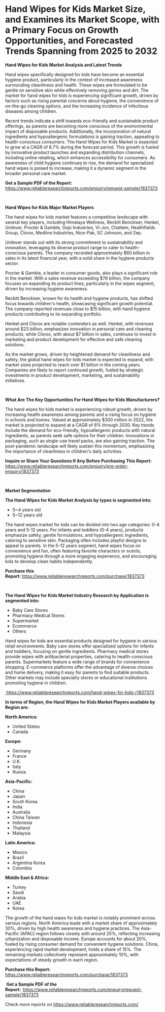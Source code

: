 <p><h1>Hand Wipes for Kids Market Size, and Examines its Market Scope, with a Primary Focus on Growth Opportunities, and Forecasted Trends Spanning from 2025 to 2032</h1></p><p><strong>Hand Wipes for Kids Market Analysis and Latest Trends</strong></p>
<p><p>Hand wipes specifically designed for kids have become an essential hygiene product, particularly in the context of increased awareness surrounding cleanliness and health. These wipes are formulated to be gentle on sensitive skin while effectively removing germs and dirt. The market for hand wipes for kids is experiencing significant growth, driven by factors such as rising parental concerns about hygiene, the convenience of on-the-go cleaning options, and the increasing incidence of infectious diseases among children.</p><p>Recent trends indicate a shift towards eco-friendly and sustainable product offerings, as parents are becoming more conscious of the environmental impact of disposable products. Additionally, the incorporation of natural ingredients and hypoallergenic formulations is gaining traction, appealing to health-conscious consumers. The Hand Wipes for Kids Market is expected to grow at a CAGR of 8.7% during the forecast period. This growth is fueled by innovative product launches and expanding distribution channels, including online retailing, which enhances accessibility for consumers. As awareness of child hygiene continues to rise, the demand for specialized hand wipes is poised to increase, making it a dynamic segment in the broader personal care market.</p></p>
<p><strong>Get a Sample PDF of the Report:&nbsp;</strong> <a href="https://www.reliableresearchreports.com/enquiry/request-sample/1837373?utm_campaign=2296&utm_medium=2&utm_source=Github&utm_content=ia&utm_term=05042025&utm_id=hand-wipes-for-kids">https://www.reliableresearchreports.com/enquiry/request-sample/1837373</a></p>
<p>&nbsp;</p>
<p><strong>Hand Wipes for Kids Major Market Players</strong></p>
<p><p>The hand wipes for kids market features a competitive landscape with several key players, including Himalaya Wellness, Reckitt Benckiser, Henkel, Unilever, Procter & Gamble, Gojo Industries, Vi-Jon, Chattem, Healthfields Group, Clorox, Medline Industries, Nice-Pak, SC Johnson, and Zep. </p><p>Unilever stands out with its strong commitment to sustainability and innovation, leveraging its diverse product range to cater to health-conscious parents. The company recorded approximately $60 billion in sales in its latest financial year, with a solid share in the hygiene products sector.</p><p>Procter & Gamble, a leader in consumer goods, also plays a significant role in the market. With a sales revenue exceeding $76 billion, the company focuses on expanding its product lines, particularly in the wipes segment, driven by increasing hygiene awareness. </p><p>Reckitt Benckiser, known for its health and hygiene products, has shifted focus towards children's health, showcasing significant growth potential. The company reported revenues close to $15 billion, with hand hygiene products contributing to its expanding portfolio. </p><p>Henkel and Clorox are notable contenders as well. Henkel, with revenues around $23 billion, emphasizes innovation in personal care and cleaning products, while Clorox, with about $7 billion in sales, continues to invest in marketing and product development for effective and safe cleaning solutions. </p><p>As the market grows, driven by heightened demand for cleanliness and safety, the global hand wipes for kids market is expected to expand, with market sizes projected to reach over $1 billion in the coming years. Companies are likely to report continued growth, fueled by strategic investments in product development, marketing, and sustainability initiatives.</p></p>
<p>&nbsp;</p>
<p><strong>What Are The Key Opportunities For Hand Wipes for Kids Manufacturers?</strong></p>
<p><p>The hand wipes for kids market is experiencing robust growth, driven by increasing health awareness among parents and a rising focus on hygiene in schools and homes. Valued at approximately $300 million in 2022, the market is projected to expand at a CAGR of 6% through 2030. Key trends include the demand for eco-friendly, hypoallergenic products with natural ingredients, as parents seek safe options for their children. Innovations in packaging, such as single-use travel packs, are also gaining traction. The post-pandemic landscape will likely sustain this momentum, emphasizing the importance of cleanliness in children's daily activities.</p></p>
<p><strong>Inquire or Share Your Questions If Any Before Purchasing This Report:</strong> <a href="https://www.reliableresearchreports.com/enquiry/pre-order-enquiry/1837373?utm_campaign=2296&utm_medium=2&utm_source=Github&utm_content=ia&utm_term=05042025&utm_id=hand-wipes-for-kids">https://www.reliableresearchreports.com/enquiry/pre-order-enquiry/1837373</a></p>
<p>&nbsp;</p>
<p><strong>Market Segmentation</strong></p>
<p><strong>The Hand Wipes for Kids Market Analysis by types is segmented into:</strong></p>
<p><ul><li>0~4 years old</li><li>5~12 years old</li></ul></p>
<p><p>The hand wipes market for kids can be divided into two age categories: 0-4 years and 5-12 years. For infants and toddlers (0-4 years), products emphasize safety, gentle formulations, and hypoallergenic ingredients, catering to sensitive skin. Packaging often includes playful designs to appeal to parents. In the 5-12 years segment, hand wipes focus on convenience and fun, often featuring favorite characters or scents, promoting hygiene through a more engaging experience, and encouraging kids to develop clean habits independently.</p></p>
<p><strong>Purchase this Report:&nbsp;</strong><a href="https://www.reliableresearchreports.com/purchase/1837373?utm_campaign=2296&utm_medium=2&utm_source=Github&utm_content=ia&utm_term=05042025&utm_id=hand-wipes-for-kids">https://www.reliableresearchreports.com/purchase/1837373</a></p>
<p>&nbsp;</p>
<p><strong>The Hand Wipes for Kids Market Industry Research by Application is segmented into:</strong></p>
<p><ul><li>Baby Care Stores</li><li>Pharmacy Medical Stores</li><li>Supermarket</li><li>Ecommerce</li><li>Others</li></ul></p>
<p><p>Hand wipes for kids are essential products designed for hygiene in various retail environments. Baby care stores offer specialized options for infants and toddlers, focusing on gentle ingredients. Pharmacy medical stores provide wipes with antibacterial properties, catering to health-conscious parents. Supermarkets feature a wide range of brands for convenience shopping. E-commerce platforms offer the advantage of diverse choices and home delivery, making it easy for parents to find suitable products. Other markets may include specialty stores or educational institutions promoting hygiene in children.</p></p>
<p><a href="https://www.reliableresearchreports.com/hand-wipes-for-kids-r1837373?utm_campaign=2296&utm_medium=2&utm_source=Github&utm_content=ia&utm_term=05042025&utm_id=hand-wipes-for-kids">&nbsp;https://www.reliableresearchreports.com/hand-wipes-for-kids-r1837373</a></p>
<p><strong>In terms of Region, the Hand Wipes for Kids Market Players available by Region are:</strong></p>
<p>
    <p> <strong> North America: </strong>
        <ul>
            <li>United States</li>
            <li>Canada</li>
        </ul>
        </p> 
    <p> <strong> Europe: </strong>
        <ul>
            <li>Germany</li>
            <li>France</li>
            <li>U.K.</li>
            <li>Italy</li>
            <li>Russia</li>
        </ul>
        </p> 
    <p> <strong> Asia-Pacific: </strong>
        <ul>
            <li>China</li>
            <li>Japan</li>
            <li>South Korea</li>
            <li>India</li>
            <li>Australia</li>
            <li>China Taiwan</li>
            <li>Indonesia</li>
            <li>Thailand</li>
            <li>Malaysia</li>
        </ul>
        </p> 
    <p> <strong> Latin America: </strong>
        <ul>
            <li>Mexico</li>
            <li>Brazil</li>
            <li>Argentina Korea</li>
            <li>Colombia</li>
        </ul>
        </p> 
    <p> <strong> Middle East & Africa: </strong>
        <ul>
            <li>Turkey</li>
            <li>Saudi</li>
            <li>Arabia</li>
            <li>UAE</li>
            <li>Korea</li>
        </ul>
    </p>
    </p>
<p><p>The growth of the hand wipes for kids market is notably prominent across various regions. North America leads with a market share of approximately 30%, driven by high health awareness and hygiene practices. The Asia-Pacific (APAC) region follows closely with around 25%, reflecting increasing urbanization and disposable income. Europe accounts for about 20%, fueled by rising consumer demand for convenient hygiene solutions. China, experiencing rapid market development, holds a share of 15%. The remaining markets collectively represent approximately 10%, with expectations of steady growth in each region.</p></p>
<p><strong>Purchase this Report: </strong><a href="https://www.reliableresearchreports.com/purchase/1837373?utm_campaign=2296&utm_medium=2&utm_source=Github&utm_content=ia&utm_term=05042025&utm_id=hand-wipes-for-kids">https://www.reliableresearchreports.com/purchase/1837373</a></p>
<p>&nbsp;<strong>Get a Sample PDF of the Report:&nbsp;&nbsp;</strong><a href="https://www.reliableresearchreports.com/enquiry/request-sample/1837373?utm_campaign=2296&utm_medium=2&utm_source=Github&utm_content=ia&utm_term=05042025&utm_id=hand-wipes-for-kids">https://www.reliableresearchreports.com/enquiry/request-sample/1837373</a></p>
<p><strong></strong></p>
<p>Check more reports on <a href="https://www.reliableresearchreports.com/?utm_campaign=2296&utm_medium=2&utm_source=Github&utm_content=ia&utm_term=05042025&utm_id=hand-wipes-for-kids">https://www.reliableresearchreports.com/</a></p>